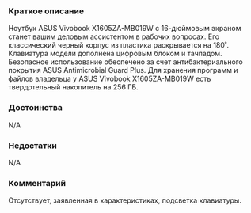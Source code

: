### **Краткое описание**
Ноутбук ASUS Vivobook X1605ZA-MB019W с 16-дюймовым экраном станет вашим деловым ассистентом в рабочих вопросах. Его классический черный корпус из пластика раскрывается на 180˚. Клавиатура модели дополнена цифровым блоком и тачпадом. Безопасное использование обеспечено за счет антибактериального покрытия ASUS Antimicrobial Guard Plus. Для хранения программ и файлов владельца у ASUS Vivobook X1605ZA-MB019W есть твердотельный накопитель на 256 ГБ.

### **Достоинства**
N/A

### **Недостатки**
N/A

### **Комментарий**
Отсутствует, заявленная в характеристиках, подсветка клавиатуры.
